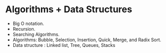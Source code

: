 # Algorithms + Data Structures
- Big O notation.
- Recursion.  
- Searching Algorithms. 
- Algorithms: Bubble, Selection, Insertion, Quick, Merge, and Radix Sort.
- Data structure : Linked list, Tree, Queues, Stacks

